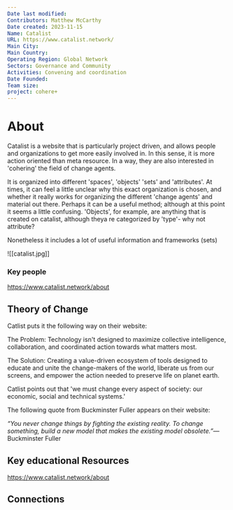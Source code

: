 ```yaml
---
Date last modified: 
Contributors: Matthew McCarthy
Date created: 2023-11-15
Name: Catalist
URL: https://www.catalist.network/
Main City: 
Main Country: 
Operating Region: Global Network
Sectors: Governance and Community
Activities: Convening and coordination
Date Founded: 
Team size: 
project: cohere+
---
```


# About 

Catalist is a website that is particularly project driven, and allows people and organizations to get more easily involved in. In this sense, it is more 
action oriented than meta resource. In a way, they are also interested in 'cohering' the field of change agents. 

It is organized into different 'spaces', 'objects' 'sets' and 'attributes'. At times, it can feel a little unclear why this exact organization is chosen, and whether it really works for organizing the different 'change agents' and material out there. Perhaps it can be a useful method; although at this point it seems a little confusing. 'Objects', for example, are anything that is created on catalist, although theya re categorized by 'type'- why not attribute? 

Nonetheless it includes a lot of useful information and frameworks (sets)

![[catalist.jpg]]

### Key people 

https://www.catalist.network/about
## Theory of Change 

Catlist puts it the following way on their website: 

The Problem: Technology isn't designed to maximize collective intelligence, collaboration, and coordinated action towards what matters most.  

The Solution: Creating a value-driven ecosystem of tools designed to educate and unite the change-makers of the world, liberate us from our screens, and empower the action needed to preserve life on planet earth. 

Catlist points out that 'we must change every aspect of society: our economic, social and technical systems.' 

The following quote from Buckminster Fuller appears on their website: 

_“You never change things by fighting the existing reality. To change something, build a new model that makes the existing model obsolete.”_― Buckminster Fuller

## Key educational Resources 

https://www.catalist.network/about
## Connections 

